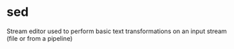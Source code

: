 # sed

Stream editor used to perform basic text transformations on an input stream (file or from a pipeline)
